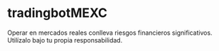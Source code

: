 # tradingbotMEXC
Operar en mercados reales conlleva riesgos financieros significativos. Utilízalo bajo tu propia responsabilidad.
